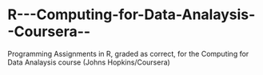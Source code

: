 R---Computing-for-Data-Analaysis--Coursera--
============================================

Programming Assignments in R, graded as correct, for the Computing for Data Analaysis course (Johns Hopkins/Coursera) 
